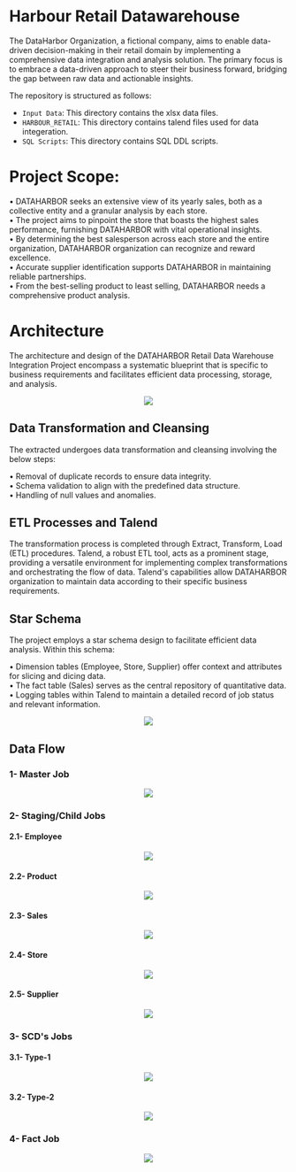 # Harbour Retail Datawarehouse

The DataHarbor Organization, a fictional company, aims to enable data-driven decision-making in their retail domain by implementing a comprehensive data integration and analysis solution. The primary focus is to embrace a data-driven approach to steer their business forward, bridging the gap between raw data and actionable insights.

The repository is structured as follows:
- `Input Data`: This directory contains the xlsx data files.
- `HARBOUR_RETAIL`: This directory contains talend files used for data integeration.
- `SQL Scripts`: This directory contains SQL DDL scripts.


# Project Scope:

• DATAHARBOR seeks an extensive view of its yearly sales, both as a collective entity and a granular analysis by each store. <br>
• The project aims to pinpoint the store that boasts the highest sales performance, furnishing DATAHARBOR with vital operational insights. <br>
• By determining the best salesperson across each store and the entire organization, DATAHARBOR organization can recognize and reward excellence. <br>
•  Accurate supplier identification supports DATAHARBOR in maintaining reliable partnerships. <br>
• From the best-selling product to least selling, DATAHARBOR needs a comprehensive product analysis. <br>


# Architecture

The architecture and design of the DATAHARBOR Retail Data Warehouse Integration Project encompass a systematic blueprint that is specific to business requirements and facilitates efficient data processing, storage, and analysis.

<p align="center">
  <img src="https://drive.google.com/uc?export=view&id=1O49esErzIDbnVSrYyZhbt0TN63GscoX2" />
</p>



## Data Transformation and Cleansing

The extracted undergoes data transformation and cleansing involving the below steps:

• Removal of duplicate records to ensure data integrity. <br>
• Schema validation to align with the predefined data structure. <br>
• Handling of null values and anomalies. <br>


## ETL Processes and Talend

The transformation process is completed through Extract, Transform, Load (ETL) procedures. Talend, a robust ETL tool, acts as a prominent stage, providing a versatile environment for implementing complex transformations and orchestrating the flow of data. Talend's capabilities allow DATAHARBOR organization to maintain data according to their specific business requirements.


## Star Schema 

The project employs a star schema design to facilitate efficient data analysis. Within this schema:

• Dimension tables (Employee, Store, Supplier) offer context and attributes for slicing and dicing data. <br>
• The fact table (Sales) serves as the central repository of quantitative data. <br>
• Logging tables within Talend to maintain a detailed record of job status and relevant information.

<p align="center">
  <img src="https://drive.google.com/uc?export=view&id=1O18hhfO9Ezc4i6kp3K4VK5vE2gf8fmTo" />
</p>

## Data Flow

### 1- Master Job 
<p align="center">
  <img src="https://i.imgur.com/h6rMash.png" />
</p>

### 2- Staging/Child Jobs
#### 2.1- Employee 
<p align="center">
  <img src="https://imgur.com/XCOXEyU.png" />
</p>

#### 2.2- Product 
<p align="center">
  <img src="https://i.imgur.com/Q0Iyrec.png" />
</p>

#### 2.3- Sales 
<p align="center">
  <img src="https://imgur.com/3gwIjFe.png" />
</p>


#### 2.4- Store 
<p align="center">
  <img src="https://imgur.com/uI7g2xX.png" />
</p>


#### 2.5- Supplier 
<p align="center">
  <img src="https://imgur.com/aKHYZeK.png" />
</p>


### 3- SCD's Jobs

#### 3.1- Type-1
<p align="center">
  <img src="https://imgur.com/RegCKOt.png" />
</p>

#### 3.2- Type-2
<p align="center">
  <img src="https://imgur.com/RBC8hpG.png" />
</p>

### 4- Fact Job
<p align="center">
  <img src="https://imgur.com/F4LL6uG.png" />
</p>











